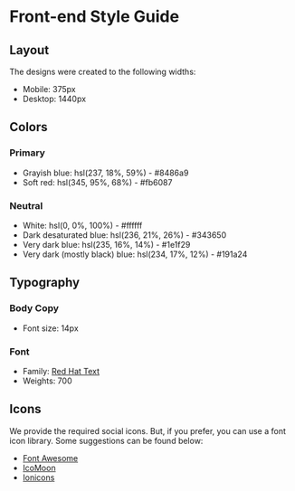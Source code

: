 # Front-end Style Guide

## Layout

The designs were created to the following widths:

- Mobile: 375px
- Desktop: 1440px

## Colors

### Primary

- Grayish blue: hsl(237, 18%, 59%)                  - #8486a9
- Soft red: hsl(345, 95%, 68%)                      - #fb6087

### Neutral

- White: hsl(0, 0%, 100%)                           - #ffffff
- Dark desaturated blue: hsl(236, 21%, 26%)         - #343650
- Very dark blue: hsl(235, 16%, 14%)                - #1e1f29
- Very dark (mostly black) blue: hsl(234, 17%, 12%) - #191a24

## Typography

### Body Copy

- Font size: 14px

### Font

- Family: [Red Hat Text](https://fonts.google.com/specimen/Red+Hat+Text)
- Weights: 700

## Icons

We provide the required social icons. But, if you prefer, you can use a font icon library. Some suggestions can be found below:

- [Font Awesome](https://fontawesome.com)
- [IcoMoon](https://icomoon.io)
- [Ionicons](https://ionicons.com)
